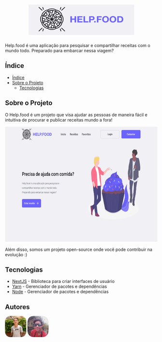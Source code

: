 <h1 align="center" border-radius="5px" ><img src="logo.png"></h1>

<p>Help.food é uma aplicação para pesquisar e compartilhar receitas com o mundo todo.
Preparado para embarcar nessa viagem?</p>

## Índice
- [Índice](#índice)
- [Sobre o Projeto](#sobre-o-projeto)
    - [Tecnologias](#tecnologias)

## Sobre o Projeto
O Help.food é um projeto que visa ajudar as pessoas de maneira fácil e intuitiva de procurar e publicar receitas mundo a fora!

<p align="center">
<img  src="Home.png" width="720" height="380">
</p>

Além disso, somos um projeto open-source onde você pode contribuir na evolução :)

## Tecnologias
  * [NextJS](https://nextjs.org/docs/getting-started) - Biblioteca para criar interfaces de usuário
  * [Yarn](https://yarnpkg.com/) - Gerenciador de pacotes e dependências
  * [Node](https://nodejs.org/en/) - Gerenciador de pacotes e dependências  

## Autores

<a href="https://github.com/felipecrsilva"><img src="felipe.png" width="70" height="70"></a> <a href="https://github.com/nicolasteofilo"><img src="nicolas.png" width="70" height="70"></a>

